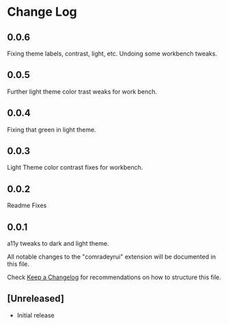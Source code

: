 # Change Log

## 0.0.6

Fixing theme labels, contrast, light, etc. Undoing some workbench tweaks.

## 0.0.5

Further light theme color trast weaks for work bench.

## 0.0.4

Fixing that green in light theme.

## 0.0.3

Light Theme color contrast fixes for workbench.

## 0.0.2

Readme Fixes

## 0.0.1

a11y tweaks to dark and light theme.

All notable changes to the "comradeyrui" extension will be documented in this file.

Check [Keep a Changelog](http://keepachangelog.com/) for recommendations on how to structure this file.

## [Unreleased]

- Initial release
